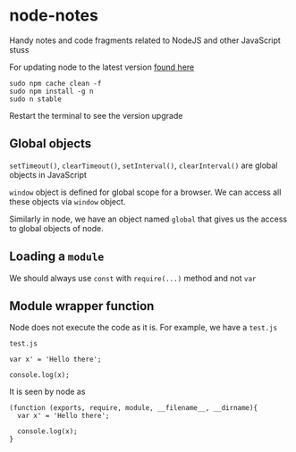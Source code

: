 # node-notes
Handy notes and code fragments related to NodeJS and other JavaScript stuss



For updating node to the latest version [ found here ](https://askubuntu.com/questions/426750/how-can-i-update-my-nodejs-to-the-latest-version)
```
sudo npm cache clean -f
sudo npm install -g n
sudo n stable

```

Restart the terminal to see the version upgrade


## Global objects 

`setTimeout()`, `clearTimeout()`, `setInterval()`, `clearInterval()` are global objects in JavaScript

`window` object is defined for global scope for a browser. We can access all these objects via `window` object.

Similarly in node, we have an object named `global` that gives us the access to global objects of node.


## Loading a `module`

We should always use `const` with `require(...)` method and not `var`


## Module wrapper function 

Node does not execute the code as it is. For example, we have a `test.js`

`test.js`

```
var x' = 'Hello there';

console.log(x);
```
It is seen by node as 

```
(function (exports, require, module, __filename__, __dirname){
  var x' = 'Hello there';

  console.log(x);
}

```
